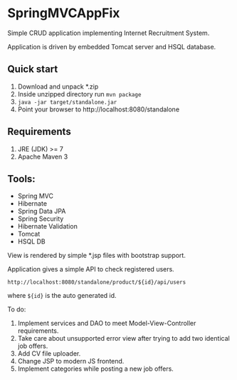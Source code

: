 # SpringMVCAppFix

Simple CRUD application implementing Internet Recruitment System.

Application is driven by embedded Tomcat server and HSQL database.

## Quick start

1. Download and unpack *.zip 
2. Inside unzipped directory run 
```mvn package```
3. ```java -jar target/standalone.jar```
4. Point your browser to http://localhost:8080/standalone

## Requirements

1. JRE (JDK) >= 7
2. Apache Maven 3

## Tools:

- Spring MVC
- Hibernate
- Spring Data JPA
- Spring Security
- Hibernate Validation
- Tomcat
- HSQL DB


View is rendered by simple *.jsp files with bootstrap support.



Application gives a simple API to check registered users.

```
http://localhost:8080/standalone/product/${id}/api/users
```
where ```${id}``` is the auto generated id.

To do:

1. Implement services and DAO to meet Model-View-Controller requirements.
2. Take care about unsupported error view after trying to add two identical job offers.
3. Add CV file uploader.
4. Change JSP to modern JS frontend.
5. Implement categories while posting a new job offers.
